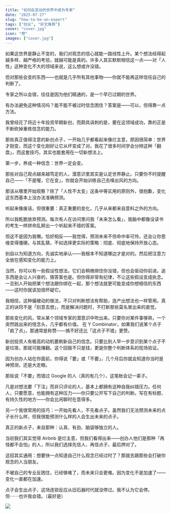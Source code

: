 ```yaml
---
title: "如何在变动的世界中成为专家"
date: "2025-07-27"
slug: "how-to-be-an-expert"
tags: ["创业", "好文推荐"]
cover: "cover.jpg"
icon: "😎"
images: ["cover.jpg"]
---
```

如果这世界是静止不变的，我们对观念的信心就能一路线性上升。某个想法经得起越多样、越严格的考验，就越可能是真的。许多人其实默默相信这一点——对「人性」这种变化不大的领域来说，这么想或许没错。



但对那些会变的东西——也就是几乎所有其他事物——你就不能再这样信任自己的判断了。



专家之所以会错，往往是因为他们精通的，是一个早已过期的世界。



有办法避免这种情况吗？能不能不被过时信念困住？答案是——可以，但得靠一点方法。



我曾经花了将近十年投资早期新创，而颇具讽刺的是，要在这领域成功，靠的正是不断砍掉重练信念的能力。



那些真正值得注意的新创点子，一开始几乎都看起来像烂主意，原因很简单：世界才刚变，而这个变化刚好让它从坏变成了对。我花了很多时间学会分辨这种「翻盘」，而这套技巧，其实也能套用在一切新想法上。



第一步，养成一种信念：世界一定会变。



那些对自己观点越来越笃定的人，潜意识里其实是认定世界静止。只要你不时提醒自己——「不是喔，它在变」，你就会开始训练自己去嗅出风的方向。



那该从哪里开始观察？除了「人性不太变」这条中等实用的原则外，很抱歉，变化这东西基本上没办法准确预测。



听起来像废话，但很重要：真正重要的变化，几乎从来都来自意料之外的方向。



所以我乾脆放弃预测。每次有人在访问里问我「未来怎么看」，我脑中都像没读书的考生一样拼命乱掰出一个听起来不错的答案。



但这不是因为我懒。恰好相反——我觉得，预测未来不但命中率可怜，还会让你思维变得僵硬。与其乱猜，不如选择更实际的策略：彻底、彻底地保持开放心态。



别自以为知道方向，先诚实地承认——我根本不知道哪边才是对的。然后把注意力全放在感知变化的能力上。



当然，你可以有一些假设性想法。它们会稍微绑住你没错，但也会驱动你前进。追东西是会让人兴奋的，猜答案也是。但你得非常有纪律，不让这些假设变成执念。
一旦别人开始把某个想法跟你绑在一起，那个想法就更可能变成你想相信的东西——这时你就该加倍怀疑它。



我相信，这种偏被动的做法，不只对判断想法有帮助，连产出想法也一样管用。真正的诀窍不是「刻意去想」，而是解决问题时，不打断那些莫名冒出来的直觉。



那些变化的风，常从某个领域专家的潜意识中吹出来。只要你对某件事够熟，一个突然跳出来的怪念头，几乎都有价值。
在 Y Combinator，如果我们说某个点子「疯了点」，那通常是称赞——搞不好还比「这点子不错」更赞。



新创投资人有极高的动机要刷新自己的信念。只要比别人早一步意识到某个点子不是垃圾，那就可能赚翻。这个回报不只是钱，更是你整个判断体系的现场验证。



因为创办人站在你面前，你得说「要」或「不要」，几个月后你就会知道你当时是神预测，还是大走眼。



那些说「不要」而错过 Google 的人（真的有几个），这笔帐会记一辈子。



凡是对想法要「下注」而非只评论的人，基本上都拥有这种自我纠错压力。任何人，只要愿意，也能拥有这种压力——你只要公开写下自己的判断。写在有标题、有持久性的地方——你会比闲聊时在意得多。



另一个我很常用的技巧：一开始先看人，不先看点子。虽然我们无法预测未来的点子长什么样，但我很能预测什么样的人会生出未来的点子。



真正的新点子，来自那种：认真、有劲、脑袋够独立的人。



当初我们其实觉得 Airbnb 是烂主意，但我们看得出来——创办人他们是那种「再怪都不会怕」的人，所以我们选择先信人、再信点子，最后押对了。



这招其实通用：想要快一点知道自己什么观念已经过时了？那就去跟那些会打破你观念的人当朋友。



不被自己的专业反困住，已经够难了，而未来只会更难。因为变化不是加速了——变化一直都在加速。



点子会生出点子，这场连锁反应从旧石器时代就没停过。我不认为它会停。
但⋯⋯也许我会错。（最好是）




![](https://prod-files-secure.s3.us-west-2.amazonaws.com/112d0858-5090-4d34-a606-b75eb8d65fd2/46476355-9cf3-4e99-9b7a-3531bc426380/1000202064.png?X-Amz-Algorithm=AWS4-HMAC-SHA256&X-Amz-Content-Sha256=UNSIGNED-PAYLOAD&X-Amz-Credential=ASIAZI2LB4663SCTNCFJ%2F20250916%2Fus-west-2%2Fs3%2Faws4_request&X-Amz-Date=20250916T111043Z&X-Amz-Expires=3600&X-Amz-Security-Token=IQoJb3JpZ2luX2VjEBMaCXVzLXdlc3QtMiJGMEQCICsR429wXHziHCcB0DXMb9GG949AGhnaNgBpsSny2lxLAiBkCtrTJZxvLDLKS%2Fm9XnMpXk5EN8XCQcdzlcL3NR5KVSqIBAiM%2F%2F%2F%2F%2F%2F%2F%2F%2F%2F8BEAAaDDYzNzQyMzE4MzgwNSIMsm27Mfpn1ib8dSjcKtwD7%2BIDlYbLUjv%2BwVBZ5IzGjemrtUgWLaNIVshzXSUWgvfk2RSCsvuKl%2FoNEPODGLVhehngNhePL37B4%2Bu5dUEnNxavIYNx0n0zOyLbTbdgaWTBwOZiEajb646YMcZUjfnVuNhi%2BC9GeZrsAkTrlJ2M0lR07kW%2BiDIVFvd1YccNUi8eYvRC3lGHjiwiwRSxd2KtiA9dR9U3DTn7VoTkaoWOWm8lAgfsNt8tMfksVwmjKLSxxkofOphcrJW9uCZCnnDFn3Kupv5lC%2Bn%2Fu7Me97eL%2F8CSVDjF5GL5hrjEOzSUfZP6VsIMP8hgHq49gsepFgjk6BdNo%2FTxEX1FSO7NwrWZDkgm1jZjzBHRHGHRt%2FwAithXjaFuSYYMiLjlWc7UR9DX3DayXPoTAwDdjQwEPHjks6Wgi14yrwhc%2FlQo6JGy0tgoXp3h7IoP14MaFBQTFhasNhBk0vGH3fHH6WCsvQE0ENr6pXj5grfaHzTkmYiFbNWI%2Fe9%2FrMu6ySsZAdvMEQatq3Bu8u8XnaY2DYZAYlt5luK9ec0B3Oip2GMXSRFayvX1yJ2rM9MOUjgnFaegJpeTTOQUYEcHVQboKQPB5%2BrDOsgXhWRAOO%2FO%2Fr4lG5k6NLYlq8L8W0dhmET25wEwmIelxgY6pgFZdnhzfCxX77Hm9z7j%2B5OKhck0ZnBtDVe%2B9URGxQbWrFL%2BVgVfIrvoEVUINGlA0Kz1G0QL755yRXQMKnEB7NiJv1WiKpjo10SxM7t75dkPRv%2BsGySD2EFLf%2BduPIvQpkuc0A4t%2F1ZHjCxqNq9rcpf1MfgozaMORgpGXelqO8B1GVF8Cbg1fyo%2BTowlDk9kzilpwH40vOPaaXAXsAfAsAPWAhFfVZR3&X-Amz-Signature=03f0be354f4380dbb8da02262c3613137225d02e2af46ebd2e48f937d275cb40&X-Amz-SignedHeaders=host&x-amz-checksum-mode=ENABLED&x-id=GetObject)

